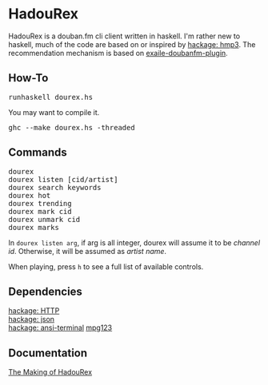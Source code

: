 # HadouRex

HadouRex is a douban.fm cli client written in haskell. I'm rather new to haskell, much of the code are based on or inspired by [hackage: hmp3](http://hackage.haskell.org/package/hmp3). The recommendation mechanism is based on [exaile-doubanfm-plugin](https://github.com/sunng87/exaile-doubanfm-plugin).

## How-To

<pre>
runhaskell dourex.hs
</pre>

You may want to compile it.

<pre>
ghc --make dourex.hs -threaded
</pre>

## Commands

<pre>
dourex
dourex listen [cid/artist]
dourex search keywords
dourex hot
dourex trending
dourex mark cid
dourex unmark cid
dourex marks
</pre>

In `dourex listen arg`, if arg is all integer, dourex will assume it to be *channel id*. Otherwise, it will be assumed as *artist name*.

When playing, press `h` to see a full list of available controls.

## Dependencies

[hackage: HTTP](http://hackage.haskell.org/package/HTTP-4000.2.6)  
[hackage: json](http://hackage.haskell.org/package/json-0.7)  
[hackage: ansi-terminal](http://hackage.haskell.org/packages/archive/ansi-terminal)
[mpg123](http://www.mpg123.de/)  

## Documentation

[The Making of HadouRex](https://github.com/rnons/HadouRex/wiki/The-Making-of-HadouRex)

